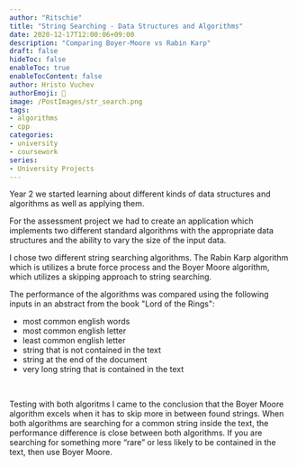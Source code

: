 ```yaml
---
author: "Ritschie"
title: "String Searching - Data Structures and Algorithms"
date: 2020-12-17T12:00:06+09:00
description: "Comparing Boyer-Moore vs Rabin Karp"
draft: false
hideToc: false
enableToc: true
enableTocContent: false
author: Hristo Vuchev
authorEmoji: 👻
image: /PostImages/str_search.png
tags: 
- algorithms
- cpp
categories:
- university
- coursework
series:
- University Projects
---
```

Year 2 we started learning about different kinds of data structures and algorithms as well as applying them.

For the assessment project we had to create an application which implements two different standard algorithms with the appropriate data structures and the ability to vary the size of the input data.

I chose two different string searching algorithms. The Rabin Karp algorithm which is utilizes a brute force process and the Boyer Moore algorithm, which utilizes a skipping approach to string searching.

The performance of the algorithms was compared using the following inputs in an abstract from the book "Lord of the Rings":
- most common english words
- most common english letter
- least common english letter
- string that is not contained in the text
- string at the end of the document
- very long string that is contained in the text
</br>

Testing with both algoritms I came to the conclusion that the Boyer Moore algorithm excels when it has to skip more in between found strings. When both algorithms are searching for a common string inside the text, the performance difference is close between both algorithms. If you are searching for something more “rare” or less likely to be contained in the text, then use Boyer Moore.